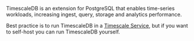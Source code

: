 TimescaleDB is an extension for PostgreSQL that enables time-series workloads, 
increasing ingest, query, storage and analytics performance. 

Best practice is to run TimescaleDB in a [Timescale Service](https://console.cloud.timescale.com/signup), but if you want to 
self-host you can run TimescaleDB yourself.

